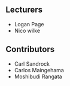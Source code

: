 ## Lecturers

- Logan Page
- Nico wilke


## Contributors

- Carl Sandrock
- Carlos Maingehama
- Moshibudi Rangata
